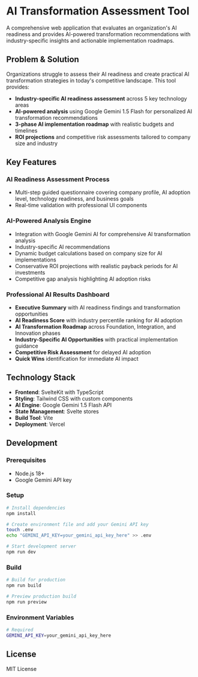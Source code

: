 # AI Transformation Assessment Tool

A comprehensive web application that evaluates an organization's AI readiness and provides AI-powered transformation recommendations with industry-specific insights and actionable implementation roadmaps.

## Problem & Solution

Organizations struggle to assess their AI readiness and create practical AI transformation strategies in today's competitive landscape. This tool provides:

- **Industry-specific AI readiness assessment** across 5 key technology areas
- **AI-powered analysis** using Google Gemini 1.5 Flash for personalized AI transformation recommendations
- **3-phase AI implementation roadmap** with realistic budgets and timelines
- **ROI projections** and competitive risk assessments tailored to company size and industry

## Key Features

### AI Readiness Assessment Process

- Multi-step guided questionnaire covering company profile, AI adoption level, technology readiness, and business goals
- Real-time validation with professional UI components


### AI-Powered Analysis Engine

- Integration with Google Gemini AI for comprehensive AI transformation analysis
- Industry-specific AI recommendations
- Dynamic budget calculations based on company size for AI implementations
- Conservative ROI projections with realistic payback periods for AI investments
- Competitive gap analysis highlighting AI adoption risks

### Professional AI Results Dashboard

- **Executive Summary** with AI readiness findings and transformation opportunities
- **AI Readiness Score** with industry percentile ranking for AI adoption
- **AI Transformation Roadmap** across Foundation, Integration, and Innovation phases
- **Industry-Specific AI Opportunities** with practical implementation guidance
- **Competitive Risk Assessment** for delayed AI adoption
- **Quick Wins** identification for immediate AI impact


## Technology Stack

- **Frontend**: SvelteKit with TypeScript
- **Styling**: Tailwind CSS with custom components
- **AI Engine**: Google Gemini 1.5 Flash API
- **State Management**: Svelte stores
- **Build Tool**: Vite
- **Deployment**: Vercel

## Development

### Prerequisites

- Node.js 18+
- Google Gemini API key

### Setup

```bash
# Install dependencies
npm install

# Create environment file and add your Gemini API key
touch .env
echo "GEMINI_API_KEY=your_gemini_api_key_here" >> .env

# Start development server
npm run dev
```

### Build

```bash
# Build for production
npm run build

# Preview production build
npm run preview
```

### Environment Variables

```bash
# Required
GEMINI_API_KEY=your_gemini_api_key_here
```

## License

MIT License
